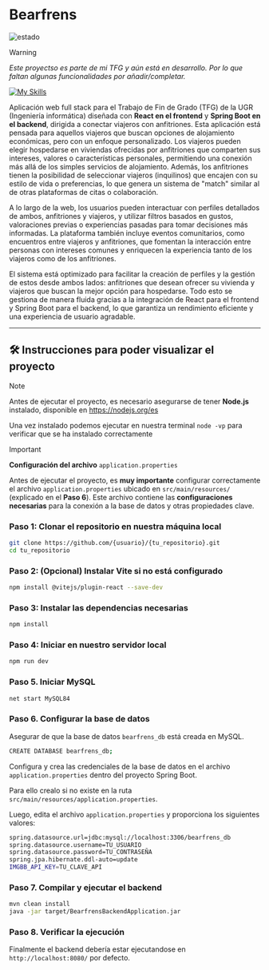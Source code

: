 # Bearfrens

![estado](https://img.shields.io/badge/Estado-En%20desarrollo-darkred)
> [!WARNING]
> 
> *Este proyectso es parte de mi TFG y aún está en desarrollo. Por lo que faltan algunas funcionalidades por añadir/completar.*
>

[![My Skills](https://skillicons.dev/icons?i=react,js,html,css,java,spring,mysql)](https://skillicons.dev)

Aplicación web full stack para el Trabajo de Fin de Grado (TFG) de la UGR (Ingeniería informática) diseñada con **React en el frontend** y **Spring Boot en el backend**, dirigida a conectar viajeros con anfitriones. Esta aplicación está pensada para aquellos viajeros que buscan opciones de alojamiento económicas, pero con un enfoque personalizado. Los viajeros pueden elegir hospedarse en viviendas ofrecidas por anfitriones que comparten sus intereses, valores o características personales, permitiendo una conexión más allá de los simples servicios de alojamiento. Además, los anfitriones tienen la posibilidad de seleccionar viajeros (inquilinos) que encajen con su estilo de vida o preferencias, lo que genera un sistema de "match" similar al de otras plataformas de citas o colaboración. 

A lo largo de la web, los usuarios pueden interactuar con perfiles detallados de ambos, anfitriones y viajeros, y utilizar filtros basados en gustos, valoraciones previas o experiencias pasadas para tomar decisiones más informadas. La plataforma también incluye eventos comunitarios, como encuentros entre viajeros y anfitriones, que fomentan la interacción entre personas con intereses comunes y enriquecen la experiencia tanto de los viajeros como de los anfitriones.

El sistema está optimizado para facilitar la creación de perfiles y la gestión de estos desde ambos lados: anfitriones que desean ofrecer su vivienda y viajeros que buscan la mejor opción para hospedarse. Todo esto se gestiona de manera fluida gracias a la integración de React para el frontend y Spring Boot para el backend, lo que garantiza un rendimiento eficiente y una experiencia de usuario agradable.

--- 

## 🛠️ Instrucciones para poder visualizar el proyecto

> [!NOTE]
> 
> Antes de ejecutar el proyecto, es necesario asegurarse de tener **Node.js** instalado, disponible en https://nodejs.org/es
>
> Una vez instalado podemos ejecutar en nuestra terminal `node -vp` para verificar que se ha instalado correctamente

> [!IMPORTANT]
>
> **Configuración del archivo** `application.properties`
>
> Antes de ejecutar el proyecto, es **muy importante** configurar correctamente el archivo `application.properties` ubicado en `src/main/resources/` (explicado en el **Paso 6**). Este archivo contiene las **configuraciones necesarias** para la conexión a la base de datos y otras propiedades clave.

### **Paso 1: Clonar el repositorio en nuestra máquina local**
```bash
git clone https://github.com/{usuario}/{tu_repositorio}.git
cd tu_repositorio
```

### **Paso 2: (Opcional) Instalar Vite si no está configurado**
```bash
npm install @vitejs/plugin-react --save-dev
```

### **Paso 3: Instalar las dependencias necesarias**
```bash
npm install
```

### **Paso 4: Iniciar en nuestro servidor local**
```bash
npm run dev
```

### **Paso 5. Iniciar MySQL**
```bash
net start MySQL84
```

### **Paso 6. Configurar la base de datos**
Asegurar de que la base de datos `bearfrens_db` está creada en MySQL.
```bash
CREATE DATABASE bearfrens_db;
```

Configura y crea las credenciales de la base de datos en el archivo `application.properties` dentro del proyecto Spring Boot. 

Para ello crealo si no existe en la ruta `src/main/resources/application.properties`.

Luego, edita el archivo `application.properties` y proporciona los siguientes valores:
```bash
spring.datasource.url=jdbc:mysql://localhost:3306/bearfrens_db
spring.datasource.username=TU_USUARIO
spring.datasource.password=TU_CONTRASEÑA
spring.jpa.hibernate.ddl-auto=update
IMGBB_API_KEY=TU_CLAVE_API
```


### **Paso 7. Compilar y ejecutar el backend**
```bash
mvn clean install
java -jar target/BearfrensBackendApplication.jar
```

### **Paso 8. Verificar la ejecución**
Finalmente el backend debería estar ejecutandose en `http://localhost:8080/` por defecto.

